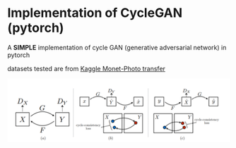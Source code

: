 # Implementation of CycleGAN (pytorch)

A **SIMPLE** implementation of cycle GAN (generative adversarial network) in pytorch

datasets tested are from [Kaggle Monet-Photo transfer](https://www.kaggle.com/c/gan-getting-started/data)

![cycle_gan](./repo_figs/cycle_gan_theory.png)

